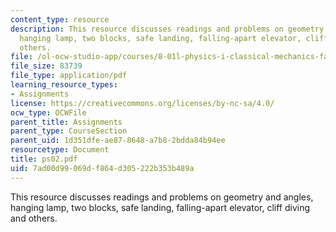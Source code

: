 ```yaml
---
content_type: resource
description: This resource discusses readings and problems on geometry and angles,
  hanging lamp, two blocks, safe landing, falling-apart elevator, cliff diving and
  others.
file: /ol-ocw-studio-app/courses/8-01l-physics-i-classical-mechanics-fall-2005/7ad00d99069df864d305222b353b489a_ps02.pdf
file_size: 83739
file_type: application/pdf
learning_resource_types:
- Assignments
license: https://creativecommons.org/licenses/by-nc-sa/4.0/
ocw_type: OCWFile
parent_title: Assignments
parent_type: CourseSection
parent_uid: 1d351dfe-ae87-8648-a7b8-2bdda84b94ee
resourcetype: Document
title: ps02.pdf
uid: 7ad00d99-069d-f864-d305-222b353b489a
---
```

This resource discusses readings and problems on geometry and angles, hanging lamp, two blocks, safe landing, falling-apart elevator, cliff diving and others.